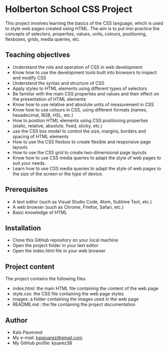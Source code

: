 # Holberton School CSS Project

This project involves learning the basics of the CSS language, which is used to style web pages created using HTML. The aim is to put into practice the concepts of selectors, properties, values, units, colours, positioning, flexboxes, grids, media queries, etc.

## Teaching objectives

- Understand the role and operation of CSS in web development
- Know how to use the development tools built into browsers to inspect and modify CSS
- Understand the syntax and structure of CSS
- Apply styles to HTML elements using different types of selectors
- Be familiar with the main CSS properties and values and their effect on the presentation of HTML elements
- Know how to use relative and absolute units of measurement in CSS
- Know how to use colours in CSS, using different formats (names, hexadecimal, RGB, HSL, etc.)
- How to position HTML elements using CSS positioning properties (static, relative, absolute, fixed, sticky, etc.)
- use the CSS box model to control the size, margins, borders and spacing of HTML elements
- How to use the CSS flexbox to create flexible and responsive page layouts
- How to use the CSS grid to create two-dimensional page layouts
- Know how to use CSS media queries to adapt the style of web pages to suit your needs.
- Learn how to use CSS media queries to adapt the style of web pages to the size of the screen or the type of device.

## Prerequisites

- A text editor (such as Visual Studio Code, Atom, Sublime Text, etc.)
- A web browser (such as Chrome, Firefox, Safari, etc.)
- Basic knowledge of HTML

## Installation

- Clone this GitHub repository on your local machine
- Open the project folder in your text editor
- Open the index.html file in your web browser

## Project content

The project contains the following files

- index.html: the main HTML file containing the content of the web page
- style.css: the CSS file containing the web page styles
- images: a folder containing the images used in the web page
- README.md : the file containing the project documentation

## Author

- Kaïs Paumond
- My e-mail: kaisjuarez@gmail.com
- My GitHub profile: kjuarez38
